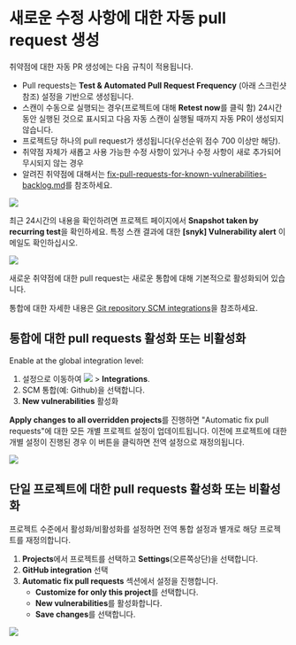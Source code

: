 # 새로운 수정 사항에 대한 자동 pull request 생성

취약점에 대한 자동 PR 생성에는 다음 규칙이 적용됩니다.

* Pull requests는 **Test & Automated Pull Request Frequency** (아래 스크린샷 참조) 설정을 기반으로 생성됩니다.
* 스캔이 수동으로 실행되는 경우(프로젝트에 대해 **Retest now**를 클릭 함) 24시간동안 실행된 것으로 표시되고 다음 자동 스캔이 실행될 때까지 자동 PR이 생성되지 않습니다.
* 프로젝트당 하나의 pull request가 생성됩니다(우선순위 점수 700 이상만 해당).
* 취약점 자체가 새롭고 사용 가능한 수정 사항이 있거나 수정 사항이 새로 추가되어 무시되지 않는 경우
* 알려진 취약점에 대해서는 [fix-pull-requests-for-known-vulnerabilities-backlog.md](fix-pull-requests-for-known-vulnerabilities-backlog.md "mention")를 참조하세요.

![](../../../.gitbook/assets/os1.png)

최근 24시간의 내용을 확인하려면 프로젝트 페이지에서 **Snapshot taken by recurring test**을 확인하세요. 특정 스캔 결과에 대한 **\[snyk] Vulnerability alert** 이메일도 확인하십시오.

![](../../../.gitbook/assets/os2.png)

새로운 취약점에 대한 pull request는 새로운 통합에 대해 기본적으로 활성화되어 있습니다.

통합에 대한 자세한 내용은 [Git repository SCM integrations](https://support.snyk.io/hc/en-us/sections/360001138098-Git-repository-SCM-integrations)을 참조하세요.

## 통합에 대한 pull requests 활성화 또는 비활성화

Enable at the global integration level:

1. 설정으로 이동하여 ![](../../../.gitbook/assets/cog\_icon.png) > **Integrations**.
2. SCM 통합(예: Github)을 선택합니다.
3. **New vulnerabilities** 활성화

**Apply changes to all overridden projects**를 진행하면 "Automatic fix pull requests"에 대한 모든 개별 프로젝트 설정이 업데이트됩니다. 이전에 프로젝트에 대한 개별 설정이 진행된 경우 이 버튼을 클릭하면 전역 설정으로 재정의됩니다.

![](../../../.gitbook/assets/global-pr-setting.png)

## 단일 프로젝트에 대한 pull requests 활성화 또는 비활성화

프로젝트 수준에서 활성화/비활성화를 설정하면 전역 통합 설정과 별개로 해당 프로젝트를 재정의합니다.

1. **Projects**에서 프로젝트를 선택하고 **Settings**(오른쪽상단)을 선택합니다.
2. **GitHub integration** 선택
3. **Automatic fix pull requests** 섹션에서 설정을 진행합니다.
   * **Customize for only this project**를 선택합니다.
   * **New vulnerabilities**를 활성화합니다.
   * **Save changes**를 선택합니다.

![](../../../.gitbook/assets/os3.png)
